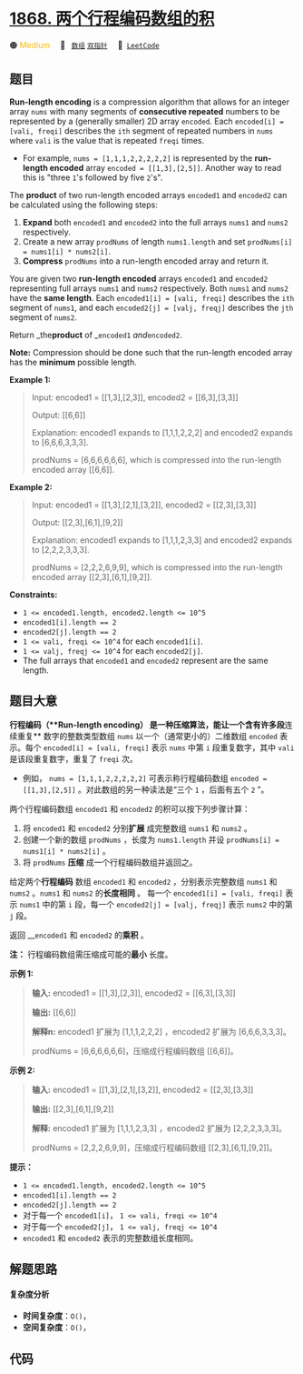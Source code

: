 # [1868. 两个行程编码数组的积](https://leetcode.com/problems/product-of-two-run-length-encoded-arrays)

🟠 <font color=#ffb800>Medium</font>&emsp; 🔖&ensp; [`数组`](/tag/array.md) [`双指针`](/tag/two-pointers.md)&emsp; 🔗&ensp;[`LeetCode`](https://leetcode.com/problems/product-of-two-run-length-encoded-arrays)

## 题目

**Run-length encoding** is a compression algorithm that allows for an integer
array `nums` with many segments of **consecutive repeated** numbers to be
represented by a (generally smaller) 2D array `encoded`. Each `encoded[i] =
[vali, freqi]` describes the `ith` segment of repeated numbers in `nums` where
`vali` is the value that is repeated `freqi` times.

  * For example, `nums = [1,1,1,2,2,2,2,2]` is represented by the **run-length encoded** array `encoded = [[1,3],[2,5]]`. Another way to read this is "three `1`'s followed by five `2`'s".

The **product** of two run-length encoded arrays `encoded1` and `encoded2` can
be calculated using the following steps:

  1. **Expand** both `encoded1` and `encoded2` into the full arrays `nums1` and `nums2` respectively.
  2. Create a new array `prodNums` of length `nums1.length` and set `prodNums[i] = nums1[i] * nums2[i]`.
  3. **Compress** `prodNums` into a run-length encoded array and return it.

You are given two **run-length encoded** arrays `encoded1` and `encoded2`
representing full arrays `nums1` and `nums2` respectively. Both `nums1` and
`nums2` have the **same length**. Each `encoded1[i] = [vali, freqi]` describes
the `ith` segment of `nums1`, and each `encoded2[j] = [valj, freqj]` describes
the `jth` segment of `nums2`.

Return _the**product** of _`encoded1` _and_`encoded2`.

**Note:** Compression should be done such that the run-length encoded array
has the **minimum** possible length.



**Example 1:**

> Input: encoded1 = [[1,3],[2,3]], encoded2 = [[6,3],[3,3]]
> 
> Output: [[6,6]]
> 
> Explanation: encoded1 expands to [1,1,1,2,2,2] and encoded2 expands to [6,6,6,3,3,3].
> 
> prodNums = [6,6,6,6,6,6], which is compressed into the run-length encoded array [[6,6]].

**Example 2:**

> Input: encoded1 = [[1,3],[2,1],[3,2]], encoded2 = [[2,3],[3,3]]
> 
> Output: [[2,3],[6,1],[9,2]]
> 
> Explanation: encoded1 expands to [1,1,1,2,3,3] and encoded2 expands to [2,2,2,3,3,3].
> 
> prodNums = [2,2,2,6,9,9], which is compressed into the run-length encoded array [[2,3],[6,1],[9,2]].

**Constraints:**

  * `1 <= encoded1.length, encoded2.length <= 10^5`
  * `encoded1[i].length == 2`
  * `encoded2[j].length == 2`
  * `1 <= vali, freqi <= 10^4` for each `encoded1[i]`.
  * `1 <= valj, freqj <= 10^4` for each `encoded2[j]`.
  * The full arrays that `encoded1` and `encoded2` represent are the same length.


## 题目大意

**行程编码（****Run-length encoding）** 是一种压缩算法，能让一个含有许多段**连续重复** 数字的整数类型数组 `nums`
以一个（通常更小的）二维数组 `encoded` 表示。每个 `encoded[i] = [vali, freqi]` 表示 `nums` 中第 `i`
段重复数字，其中 `vali` 是该段重复数字，重复了 `freqi` 次。

  * 例如， `nums = [1,1,1,2,2,2,2,2]` 可表示称行程编码数组 `encoded = [[1,3],[2,5]]` 。对此数组的另一种读法是“三个 `1` ，后面有五个 `2` ”。

两个行程编码数组 `encoded1` 和 `encoded2` 的积可以按下列步骤计算：

  1. 将 `encoded1` 和 `encoded2` 分别**扩展** 成完整数组 `nums1` 和 `nums2` 。
  2. 创建一个新的数组 `prodNums` ，长度为 `nums1.length` 并设 `prodNums[i] = nums1[i] * nums2[i]` 。
  3. 将 `prodNums` **压缩** 成一个行程编码数组并返回之。

给定两个**行程编码** 数组 `encoded1` 和 `encoded2` ，分别表示完整数组 `nums1` 和 `nums2` 。`nums1` 和
`nums2` 的**长度相同** 。 每一个 `encoded1[i] = [vali, freqi]` 表示 `nums1` 中的第 `i` 段，每一个
`encoded2[j] = [valj, freqj]` 表示 `nums2` 中的第 `j` 段。

返回 __`encoded1` 和 `encoded2` 的**乘积** 。

**注：** 行程编码数组需压缩成可能的**最小** 长度。

**示例 1:**

> 
> 
> 
> 
> 
> **输入:** encoded1 = [[1,3],[2,3]], encoded2 = [[6,3],[3,3]]
> 
> **输出:** [[6,6]]
> 
> **解释n:** encoded1 扩展为 [1,1,1,2,2,2] ，encoded2 扩展为 [6,6,6,3,3,3]。
> 
> prodNums = [6,6,6,6,6,6]，压缩成行程编码数组 [[6,6]]。
> 
> 

**示例 2:**

> 
> 
> 
> 
> 
> **输入:** encoded1 = [[1,3],[2,1],[3,2]], encoded2 = [[2,3],[3,3]]
> 
> **输出:** [[2,3],[6,1],[9,2]]
> 
> **解释:** encoded1 扩展为 [1,1,1,2,3,3] ，encoded2 扩展为 [2,2,2,3,3,3]。
> 
> prodNums = [2,2,2,6,9,9]，压缩成行程编码数组 [[2,3],[6,1],[9,2]]。
> 
> 

**提示：**

  * `1 <= encoded1.length, encoded2.length <= 10^5`
  * `encoded1[i].length == 2`
  * `encoded2[j].length == 2`
  * 对于每一个 `encoded1[i]`， `1 <= vali, freqi <= 10^4`
  * 对于每一个 `encoded2[j]`， `1 <= valj, freqj <= 10^4`
  * `encoded1` 和 `encoded2` 表示的完整数组长度相同。


## 解题思路

#### 复杂度分析

- **时间复杂度**：`O()`，
- **空间复杂度**：`O()`，

## 代码

```javascript

```
